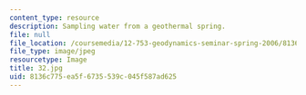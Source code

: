 ```yaml
---
content_type: resource
description: Sampling water from a geothermal spring.
file: null
file_location: /coursemedia/12-753-geodynamics-seminar-spring-2006/8136c775ea5f6735539c045f587ad625_32.jpg
file_type: image/jpeg
resourcetype: Image
title: 32.jpg
uid: 8136c775-ea5f-6735-539c-045f587ad625
---
```

